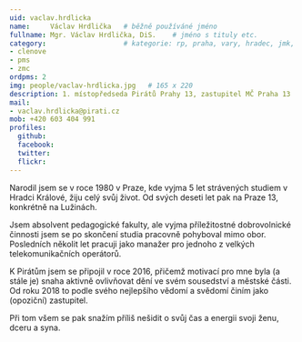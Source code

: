 ```yaml
---
uid: vaclav.hrdlicka
name:     Václav Hrdlička  	# běžně používáné jméno
fullname: Mgr. Václav Hrdlička, DiS.	# jméno s tituly etc.
category:                 	# kategorie: rp, praha, vary, hradec, jmk, senat
- clenove
- pms
- zmc
ordpms: 2
img: people/vaclav-hrdlicka.jpg   # 165 x 220
description: 1. místopředseda Pirátů Prahy 13, zastupitel MČ Praha 13 	# kratký popis, max 160 znaků
mail:
- vaclav.hrdlicka@pirati.cz
mob: +420 603 404 991
profiles:
  github:       
  facebook: 
  twitter: 		  
  flickr:		  
---
```


Narodil jsem se v roce 1980 v Praze, kde vyjma 5 let strávených studiem v Hradci Králové, žiju celý svůj život. Od svých deseti let pak na Praze 13, konkrétně na Lužinách.

Jsem absolvent pedagogické fakulty, ale vyjma příležitostné dobrovolnické činnosti jsem se po skončení studia pracovně pohyboval mimo obor. Posledních několit let pracuji jako manažer pro jednoho z velkých telekomunikačních operátorů.

K Pirátům jsem se připojil v roce 2016, přičemž motivací pro mne byla (a stále je) snaha aktivně ovlivňovat dění ve svém sousedství a městské části. Od roku 2018 to podle svého nejlepšího vědomí a svědomí činím jako (opoziční) zastupitel.

Při tom všem se pak snažím příliš nešidit o svůj čas a energii svoji ženu, dceru a syna.
